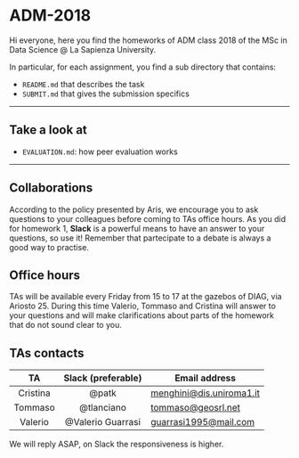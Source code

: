 # ADM-2018 

Hi everyone,
here you find the homeworks of ADM class 2018 of the MSc in Data Science @ La Sapienza University. 

In particular, for each assignment, you find a sub directory that contains:

- `README.md` that describes the task
- `SUBMIT.md` that gives the submission specifics

____

## Take a look at
- `EVALUATION.md`: how peer evaluation works

____

## Collaborations
According to the policy presented by Aris, we encourage you to ask questions to your colleagues before coming to TAs office hours. As you did for homework 1, __Slack__ is a powerful means to have an answer to your questions, so use it! Remember that partecipate to a debate is always a good way to practise.

## Office hours
TAs will be available every Friday from 15 to 17 at the gazebos of DIAG, via Ariosto 25. During this time Valerio, Tommaso and Cristina will answer to your questions and will make clarifications about parts of the homework that do not sound clear to you.

## TAs contacts

|    TA    | Slack (preferable) | Email address            |
|:--------:|:------------------:|--------------------------|
| Cristina |        @patk       | menghini@dis.uniroma1.it |
|  Tommaso |     @tlanciano     | tommaso@geosrl.net       |
|  Valerio |  @Valerio Guarrasi | guarrasi1995@mail.com    |

We will reply ASAP, on Slack the responsiveness is higher.
